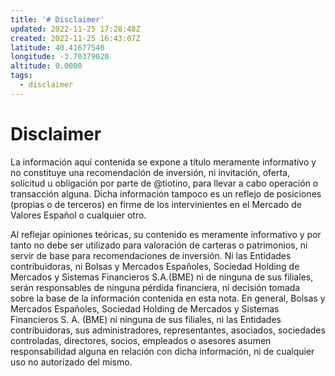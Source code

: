 ```yaml
---
title: '# Disclaimer'
updated: 2022-11-25 17:28:48Z
created: 2022-11-25 16:43:07Z
latitude: 40.41677540
longitude: -3.70379020
altitude: 0.0000
tags:
  - disclaimer
---
```


# Disclaimer



La información aquí contenida se expone a título meramente informativo y no constituye una recomendación de inversión, ni invitación, oferta, solicitud u obligación por parte de @tiotino, para llevar a cabo operación o transacción alguna. Dicha información tampoco es un reflejo de posiciones (propias o de terceros) en firme de los intervinientes en el Mercado de Valores Español o cualquier otro.

Al reflejar opiniones teóricas, su contenido es meramente informativo y por tanto no debe ser utilizado para valoración de carteras o patrimonios, ni servir de base para recomendaciones de inversión. Ni las Entidades contribuidoras, ni Bolsas y Mercados Españoles, Sociedad Holding de Mercados y Sistemas Financieros S.A.(BME) ni de ninguna de sus filiales, serán responsables de ninguna pérdida financiera, ni decisión tomada sobre la base de la información contenida en esta nota. En general, Bolsas y Mercados Españoles, Sociedad Holding de Mercados y Sistemas Financieros S. A. (BME) ni ninguna de sus filiales, ni las Entidades contribuidoras, sus administradores, representantes, asociados, sociedades controladas, directores, socios, empleados o asesores asumen responsabilidad alguna en relación con dicha información, ni de cualquier uso no autorizado del mismo.
